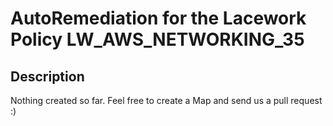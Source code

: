 # AutoRemediation for the Lacework Policy LW_AWS_NETWORKING_35

## Description
Nothing created so far. Feel free to create a Map and send us a pull request :)
